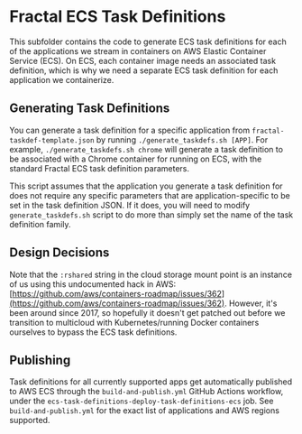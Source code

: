 # Fractal ECS Task Definitions

This subfolder contains the code to generate ECS task definitions for each of the applications we stream in containers on AWS Elastic Container Service (ECS). On ECS, each container image needs an associated task definition, which is why we need a separate ECS task definition for each application we containerize.

## Generating Task Definitions

You can generate a task definition for a specific application from `fractal-taskdef-template.json` by running `./generate_taskdefs.sh [APP]`. For example, `./generate_taskdefs.sh chrome` will generate a task definition to be associated with a Chrome container for running on ECS, with the standard Fractal ECS task definition parameters.

This script assumes that the application you generate a task definition for does not require any specific parameters that are application-specific to be set in the task definition JSON. If it does, you will need to modify `generate_taskdefs.sh` script to do more than simply set the name of the task definition family.

## Design Decisions

Note that the `:rshared` string in the cloud storage mount point is an instance of us using this undocumented hack in AWS: [https://github.com/aws/containers-roadmap/issues/362](https://github.com/aws/containers-roadmap/issues/362). However, it's been around since 2017, so hopefully it doesn't get patched out before we transition to multicloud with Kubernetes/running Docker containers ourselves to bypass the ECS task definitions.

## Publishing

Task definitions for all currently supported apps get automatically published to AWS ECS through the `build-and-publish.yml` GitHub Actions workflow, under the `ecs-task-definitions-deploy-task-definitions-ecs` job. See `build-and-publish.yml` for the exact list of applications and AWS regions supported.
